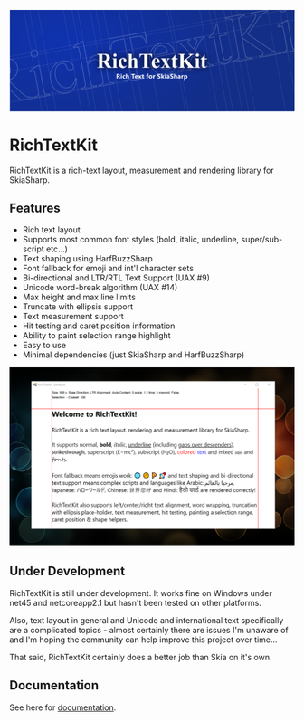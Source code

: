 ![Banner](./Artwork/banner@2x.png)

# RichTextKit

RichTextKit is a rich-text layout, measurement and rendering library for SkiaSharp.

## Features

* Rich text layout
* Supports most common font styles (bold, italic, underline, super/sub-script etc...)
* Text shaping using HarfBuzzSharp
* Font fallback for emoji and int'l character sets
* Bi-directional and LTR/RTL Text Support (UAX #9)
* Unicode word-break algorithm (UAX #14)
* Max height and max line limits
* Truncate with ellipsis support
* Text measurement support
* Hit testing and caret position information
* Ability to paint selection range highlight
* Easy to use
* Minimal dependencies (just SkiaSharp and HarfBuzzSharp)

![Sandbox](docsrc/sandbox@2x.png)


## Under Development

RichTextKit is still under development.  It works fine on Windows under net45 and 
netcoreapp2.1 but hasn't been tested on other platforms.

Also, text layout in general and Unicode and international text specifically are a 
complicated topics - almost certainly there are issues I'm unaware of and I'm 
hoping the community can help improve this project over time...

That said, RichTextKit certainly does a better job than Skia on it's own.

## Documentation

See here for [documentation](https://www.toptensoftware.com/richtextkit).